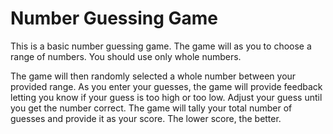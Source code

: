 # Number Guessing Game

This is a basic number guessing game.
The game will as you to choose a range of numbers. You should use only whole numbers.

The game will then randomly selected a whole number between your provided range. As you enter your guesses, the game will provide feedback letting you know if your guess is too high or too low. 
Adjust your guess until you get the number correct.
The game will tally your total number of guesses and provide it as your score. The lower score, the better.